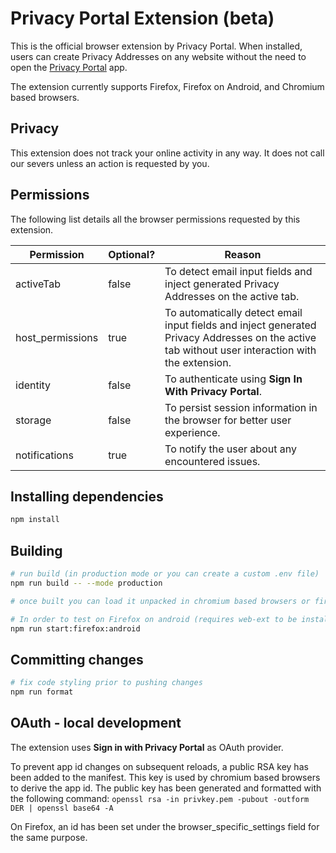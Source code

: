# Privacy Portal Extension (beta)

This is the official browser extension by Privacy Portal. When installed, users can create Privacy Addresses on any website without the need to open the [Privacy Portal](https://app.privacyportal.org) app.

The extension currently supports Firefox, Firefox on Android, and Chromium based browsers.

## Privacy

This extension does not track your online activity in any way. It does not call our severs unless an action is requested by you.

## Permissions

The following list details all the browser permissions requested by this extension.

| Permission       | Optional? | Reason                                                                                                                                           |
| ---------------- | --------- | ------------------------------------------------------------------------------------------------------------------------------------------------ |
| activeTab        | false     | To detect email input fields and inject generated Privacy Addresses on the active tab.                                                           |
| host_permissions | true      | To automatically detect email input fields and inject generated Privacy Addresses on the active tab without user interaction with the extension. |
| identity         | false     | To authenticate using **Sign In With Privacy Portal**.                                                                                           |
| storage          | false     | To persist session information in the browser for better user experience.                                                                        |
| notifications    | true      | To notify the user about any encountered issues.                                                                                                 |

## Installing dependencies

```bash
npm install
```

## Building

```bash
# run build (in production mode or you can create a custom .env file)
npm run build -- --mode production

# once built you can load it unpacked in chromium based browsers or firefox

# In order to test on Firefox on android (requires web-ext to be installed)
npm run start:firefox:android
```

## Committing changes

```bash
# fix code styling prior to pushing changes
npm run format
```

## OAuth - local development

The extension uses **Sign in with Privacy Portal** as OAuth provider.

To prevent app id changes on subsequent reloads, a public RSA key has been added to the manifest. This key is used by chromium based browsers to derive the app id. The public key has been generated and formatted with the following command:
`openssl rsa -in privkey.pem -pubout -outform DER | openssl base64 -A`

On Firefox, an id has been set under the browser_specific_settings field for the same purpose.
